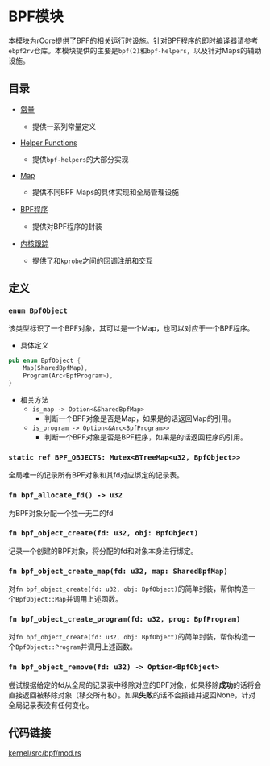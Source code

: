 # BPF模块

本模块为rCore提供了BPF的相关运行时设施。针对BPF程序的即时编译器请参考`ebpf2rv`仓库。本模块提供的主要是`bpf(2)`和`bpf-helpers`，以及针对Maps的辅助设施。

## 目录

* [常量](./consts.md)
    * 提供一系列常量定义

* [Helper Functions](./helpers.md)
    * 提供`bpf-helpers`的大部分实现

* [Map](./map.md)
    * 提供不同BPF Maps的具体实现和全局管理设施

* [BPF程序](./program.md)
    * 提供对BPF程序的封装

* [内核跟踪](./tracepoints.md)
    * 提供了和`kprobe`之间的回调注册和交互

## 定义

### `enum BpfObject`

该类型标识了一个BPF对象，其可以是一个Map，也可以对应于一个BPF程序。

* 具体定义

```rust
pub enum BpfObject {
    Map(SharedBpfMap),
    Program(Arc<BpfProgram>),
}
```

* 相关方法
    * `is_map -> Option<&SharedBpfMap>`
        * 判断一个BPF对象是否是Map，如果是的话返回Map的引用。
    * `is_program -> Option<&Arc<BpfProgram>>`
        * 判断一个BPF对象是否是BPF程序，如果是的话返回程序的引用。

### `static ref BPF_OBJECTS: Mutex<BTreeMap<u32, BpfObject>>`

全局唯一的记录所有BPF对象和其fd对应绑定的记录表。

### `fn bpf_allocate_fd() -> u32`

为BPF对象分配一个独一无二的fd

### `fn bpf_object_create(fd: u32, obj: BpfObject)`

记录一个创建的BPF对象，将分配的fd和对象本身进行绑定。

### `fn bpf_object_create_map(fd: u32, map: SharedBpfMap)`

对`fn bpf_object_create(fd: u32, obj: BpfObject)`的简单封装，帮你构造一个`BpfObject::Map`并调用上述函数。

### `fn bpf_object_create_program(fd: u32, prog: BpfProgram)`

对`fn bpf_object_create(fd: u32, obj: BpfObject)`的简单封装，帮你构造一个`BpfObject::Program`并调用上述函数。

### `fn bpf_object_remove(fd: u32) -> Option<BpfObject>`

尝试根据给定的fd从全局的记录表中移除对应的BPF对象，如果移除**成功**的话将会直接返回被移除对象（移交所有权）。如果**失败**的话不会报错并返回None，针对全局记录表没有任何变化。

## 代码链接

[kernel/src/bpf/mod.rs](../../src/bpf/mod.rs)